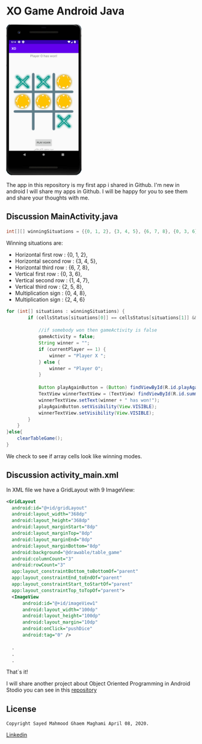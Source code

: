 # XO Game Android Java
<img width="200" height="400" src="XO_Game.jpg" alt="XO Game" />

The app in this repository is my first app i shared in Github. I'm new in android I will share my apps in Github.
I will be happy for you to see them and share your thoughts with me.

## Discussion MainActivity.java

```java
int[][] winningSituations = {{0, 1, 2}, {3, 4, 5}, {6, 7, 8}, {0, 3, 6}, {1, 4, 7}, {2, 5, 8}, {0, 4, 8}, {2, 4, 6}};
```
Winning situations are:

* Horizontal first row : {0, 1, 2},
* Horizontal second row : {3, 4, 5},
* Horizontal third row : {6, 7, 8},
* Vertical first row : {0, 3, 6},
* Vertical second row : {1, 4, 7},
* Vertical third row : {2, 5, 8},
* Multiplication sign : {0, 4, 8},
* Multiplication sign : {2, 4, 6}

```java
for (int[] situations : winningSituations) {
        if (cellsStatus[situations[0]] == cellsStatus[situations[1]] && cellsStatus[situations[1]] == cellsStatus[situations[2]] && cellsStatus[situations[0]] != 0) {

            //if somebody won then gameActivity is false
            gameActivity = false;
            String winner = "";
            if (currentPlayer == 1) {
                winner = "Player X ";
            } else {
                winner = "Player O";
            }

            Button playAgainButton = (Button) findViewById(R.id.playAgainButton);
            TextView winnerTextView = (TextView) findViewById(R.id.summaryTextView);
            winnerTextView.setText(winner + " has won!");
            playAgainButton.setVisibility(View.VISIBLE);
            winnerTextView.setVisibility(View.VISIBLE);
        }
    }
}else{
    clearTableGame();
}
```
We check to see if array cells look like winning modes.

## Discussion activity_main.xml
In XML file we have a GridLayout with 9 ImageView:

```xml
<GridLayout
  android:id="@+id/gridLayout"
  android:layout_width="368dp"
  android:layout_height="368dp"
  android:layout_marginStart="8dp"
  android:layout_marginTop="8dp"
  android:layout_marginEnd="8dp"
  android:layout_marginBottom="8dp"
  android:background="@drawable/table_game"
  android:columnCount="3"
  android:rowCount="3"
  app:layout_constraintBottom_toBottomOf="parent"
  app:layout_constraintEnd_toEndOf="parent"
  app:layout_constraintStart_toStartOf="parent"
  app:layout_constraintTop_toTopOf="parent">
  <ImageView
      android:id="@+id/imageView1"
      android:layout_width="100dp"
      android:layout_height="100dp"
      android:layout_margin="10dp"
      android:onClick="pushDice"
      android:tag="0" />
  
  .
  .
  .
  ```
That`s it!

I will share another project about Object Oriented Programming in Android Stodio you can see in this [repository](https://github.com/mahmood-ghaem/AndroidStudio_OOP)

## License
```
Copyright Sayed Mahmood Ghaem Maghami April 08, 2020.

```
[Linkedin](https://www.linkedin.com/in/mahmood-ghaemmaghami)

